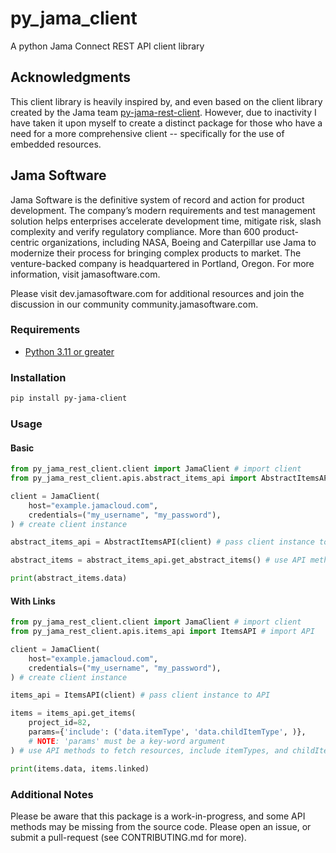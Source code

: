 # py_jama_client

A python Jama Connect REST API client library

## Acknowledgments

This client library is heavily inspired by, and even based on the client library created by the Jama team [py-jama-rest-client](https://github.com/jamasoftware-ps/py-jama-rest-client). However, due to inactivity I have taken it upon myself to create a distinct package for those who have a need for a more comprehensive client -- specifically for the use of embedded resources.

## Jama Software

Jama Software is the definitive system of record and action for product development. The company’s modern requirements and test management solution helps enterprises accelerate development time, mitigate risk, slash complexity and verify regulatory compliance. More than 600 product-centric organizations, including NASA, Boeing and Caterpillar use Jama to modernize their process for bringing complex products to market. The venture-backed company is headquartered in Portland, Oregon. For more information, visit jamasoftware.com.

Please visit dev.jamasoftware.com for additional resources and join the discussion in our community community.jamasoftware.com.

### Requirements

* [Python 3.11 or greater](https://www.python.org/downloads/release/python-372/)

### Installation

```bash
pip install py-jama-client
```

### Usage

#### Basic

```python
from py_jama_rest_client.client import JamaClient # import client
from py_jama_rest_client.apis.abstract_items_api import AbstractItemsAPI # import API

client = JamaClient(
    host="example.jamacloud.com", 
    credentials=("my_username", "my_password"),
) # create client instance

abstract_items_api = AbstractItemsAPI(client) # pass client instance to API

abstract_items = abstract_items_api.get_abstract_items() # use API methods to fetch resources

print(abstract_items.data)
```

#### With Links

```python
from py_jama_rest_client.client import JamaClient # import client
from py_jama_rest_client.apis.items_api import ItemsAPI # import API

client = JamaClient(
    host="example.jamacloud.com", 
    credentials=("my_username", "my_password"),
) # create client instance

items_api = ItemsAPI(client) # pass client instance to API

items = items_api.get_items(
    project_id=82, 
    params={'include': ('data.itemType', 'data.childItemType', )}, 
    # NOTE: 'params' must be a key-word argument
) # use API methods to fetch resources, include itemTypes, and childItemTypes in response

print(items.data, items.linked)
```

### Additional Notes

Please be aware that this package is a work-in-progress, and some API methods may be missing from the source code. Please open an issue, or submit a pull-request (see CONTRIBUTING.md for more).
